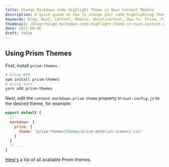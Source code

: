 ```yaml
---
title: Change Markdown Code Highlight Theme in Nuxt Content Module
description: A quick guide on how to change your code highlighting theme in the Nuxt content module.
keywords: Blog, Nuxt, Content, Module, @nuxt/content, How To, Prism, Prism Themes, Themes, Highlight.js
thumbnail: /blog/change-markdown-code-highlight-theme-in-nuxt-content-module/thumbnail.png
date: 2021-09-06
draft: false
---
```


## Using Prism Themes

First, install `prism-themes`.

```bash
# Using NPM
npm install prism-themes
# Using Yarn
yarn add prism-themes
```

Next, edit the `content.markdown.prism.theme` property in `nuxt.config.js` to the desired theme, for example:

```js
export default {
  // ...
  markdown: {
    prism: {
      theme: "prism-themes/themes/prism-material-oceanic.css"
    }
  }
  // ...
}
```

[Here's](https://github.com/PrismJS/prism-themes) a list of all available Prism themes.